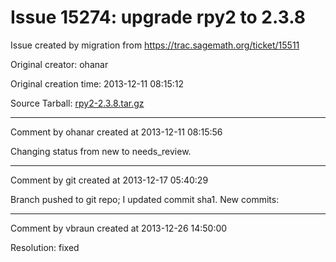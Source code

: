 # Issue 15274: upgrade rpy2 to 2.3.8

Issue created by migration from https://trac.sagemath.org/ticket/15511

Original creator: ohanar

Original creation time: 2013-12-11 08:15:12

Source Tarball: [rpy2-2.3.8.tar.gz](https://pypi.python.org/packages/source/r/rpy2/rpy2-2.3.8.tar.gz)


---

Comment by ohanar created at 2013-12-11 08:15:56

Changing status from new to needs_review.


---

Comment by git created at 2013-12-17 05:40:29

Branch pushed to git repo; I updated commit sha1. New commits:


---

Comment by vbraun created at 2013-12-26 14:50:00

Resolution: fixed
